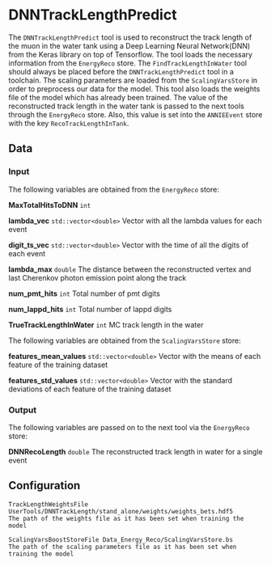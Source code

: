 # DNNTrackLengthPredict

The `DNNTrackLengthPredict` tool is used to reconstruct the track length of the muon in the water tank using a Deep Learning Neural Network(DNN) from the Keras library on top of Tensorflow. The tool loads the necessary information from the `EnergyReco` store. The `FindTrackLengthInWater` tool should always be placed before the `DNNTrackLengthPredict` tool in a toolchain. The scaling parameters are loaded from the `ScalingVarsStore` in order to preprocess our data for the model. This tool also loads the weights file of the model which has already been trained. The value of the reconstructed track length in the water tank is passed to the next tools through the `EnergyReco` store. Also, this value is set into the `ANNIEEvent` store with the key `RecoTrackLengthInTank`.

## Data

### Input

The following variables are obtained from the `EnergyReco` store:

**MaxTotalHitsToDNN** `int`

**lambda_vec** `std::vector<double>` Vector with all the lambda values for each event

**digit_ts_vec** `std::vector<double>` Vector with the time of all the digits of each event

**lambda_max** `double` The distance between the reconstructed vertex and last Cherenkov photon emission point along the track

**num_pmt_hits** `int` Total number of pmt digits

**num_lappd_hits** `int` Total number of lappd digits

**TrueTrackLengthInWater** `int` MC track length in the water

The following variables are obtained from the `ScalingVarsStore` store:

**features_mean_values** `std::vector<double>` Vector with the means of each feature of the training dataset

**features_std_values** `std::vector<double>` Vector with the standard deviations of each feature of the training dataset

### Output

The following variables are passed on to the next tool via the `EnergyReco` store:

**DNNRecoLength** `double` The reconstructed track length in water for a single event

## Configuration

```
TrackLengthWeightsFile UserTools/DNNTrackLength/stand_alone/weights/weights_bets.hdf5
The path of the weights file as it has been set when training the model

ScalingVarsBoostStoreFile Data_Energy_Reco/ScalingVarsStore.bs
The path of the scaling parameters file as it has been set when training the model
```
